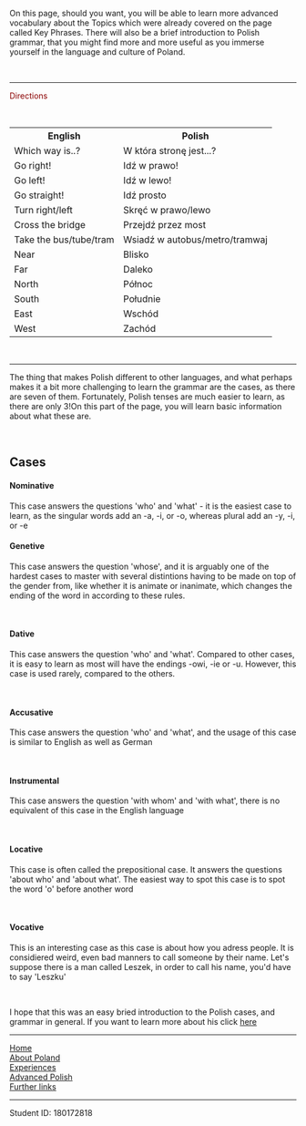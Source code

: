 <body>
<p>On this page, should you want, you will be able to learn more advanced vocabulary about the Topics which were already covered on the page called Key Phrases. There will also be a brief introduction to Polish grammar, that you might find more and more useful as you immerse yourself in the language and culture of Poland.</p>
<br>
  <hr>

<p style="color:darkred;">Directions</p>
<br>
 <table>
  <tr>
    <th>English</th>
    <th>Polish</th>
  </tr>
  <tr>
  <td>Which way is..?</td>
    <td>W która stronę jest...?</td>
  </tr>
  <tr>
    <td>Go right!</td>
    <td>Idź w prawo!</td>
  </tr>
  <tr>
    <td>Go left!</td>
    <td>Idź w lewo!</td>
  </tr>
  <tr>
    <td>Go straight!</td>
    <td>Idź prosto</td>
  </tr>
  <tr>
    <td>Turn right/left</td>
    <td>Skręć w prawo/lewo</td>
  </tr>
  <tr>
    <td>Cross the bridge</td>
    <td>Przejdź przez most</td>
  </tr>
  <tr>
  <td>Take the bus/tube/tram</td>
    <td>Wsiadź w autobus/metro/tramwaj</td>
  </tr>
  <tr>
  <td>Near</td>
    <td>Blisko</td>
  </tr>
  <tr>
  <td>Far</td>
    <td>Daleko</td>
  </tr>
  <tr>
  <td>North</td>
    <td>Północ</td>
  </tr>
  <tr>
  <td>South</td>
    <td>Południe</td>
  </tr>
  <tr>
   <td>East</td>
    <td>Wschód</td>
  </tr>
  <tr>
  <td>West</td>
    <td>Zachód</td>
  </tr>
</table>
<br>
<hr>

<p>The thing that makes Polish different to other languages, and what perhaps makes it a bit more challenging to learn the grammar are the cases, as there are seven of them. Fortunately, Polish tenses are much easier to learn, as there are only 3!On this part of the page, you will learn basic information about what these are.<p>
  <br>
  <h2>Cases</h2>
    <h4>Nominative</h4>
      <p>This case answers the questions 'who' and 'what' - it is the easiest case to learn, as the singular words add an -a, -i, or -o, whereas plural add an -y, -i, or -e
  <br>
      <h4>Genetive</h4>
      <p>This case answers the question 'whose', and it is arguably one of the hardest cases to master with several distintions having to be made on top of the gender from, like whether it is animate or inanimate, which changes the ending of the word in according to these rules.</p>
  <br>
      <h4>Dative</h4>
      <p>This case answers the question 'who' and 'what'. Compared to other cases, it is easy to learn as most will have the endings -owi, -ie or -u. However, this case is used rarely, compared to the others.</p>
   <br>
      <h4>Accusative</h4>
      <p> This case answers the question 'who' and 'what', and the usage of this case is similar to English as well as German</p>
      <br>
      <h4>Instrumental</h4>
      <p>This case answers the question 'with whom' and 'with what', there is no equivalent of this case in the English language</p>
      <br>
      <h4>Locative</h4>
      <p>This case is often called the prepositional case. It answers the questions 'about who' and 'about what'. The easiest way to spot this case is to spot the word 'o' before another word</p>
      <br>
      <h4>Vocative</h4>
      <p>This is an interesting case as this case is about how you adress people. It is considiered weird, even bad manners to call someone by their name. Let's suppose there is a man called Leszek, in order to call his name, you'd have to say 'Leszku'</p>
      <br>
<p>I hope that this was an easy bried introduction to the Polish cases, and grammar in general. If you want to learn more about his click <a href="https://mowicpopolsku.com/polish-grammar/">here</a>
  
  <br>
<hr>
 <a href="index.html">Home</a>
 <br>
 <a href="aboutPoland.html">About Poland</a>
 <br>
 <a href="experiences.html">Experiences</a>
 <br>
 <a href="advancedpolish.html">Advanced Polish</a>
 <br>
 <a href="furtherlinks.html">Further links</a>
 
 
<hr>
Student ID: 180172818

      
